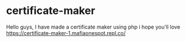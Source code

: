 # certificate-maker
Hello guys, I have made a certificate maker using php i hope you'll love https://certificate-maker-1.mafiaonespot.repl.co/ 
